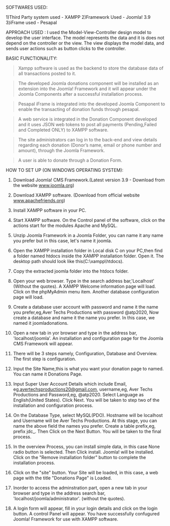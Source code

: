 SOFTWARES USED:

1)Third Party system used - XAMPP
2)Framework Used - Joomla! 3.9
3)iFrame used - Pesapal

APPROACH USED :
I used the Model-View-Controller design model to develop the user interface.
The model represents the data and it is does not depend on the controller or the view. 
The view displays the model data, and sends user actions such as button clicks to the controller.

BASIC FUNCTIONALITY:
> Xampp software is used as the backend to store the database data of all transactions posted to it. 

> The developed Joomla donations component will be installed as an extension into the Joomla! Framework and
    it will appear under the Joomla Components after a successful installation process.

> Pesapal iFrame is integrated into the developed Joomla Component to enable the transacting of donation funds
   through pesapal.

> A web service is integrated in the Donation Component developed and it uses JSON web tokens to post all 
   payments (Pending,Failed and Completed ONLY) to  XAMPP software.

> The site administrators can log in to the back-end and view details regarding each donation 
   (Donor’s name, email or phone number and amount), through the Joomla Framework.

> A user is able to donate through a Donation Form.


HOW TO SET UP (ON WINDOWS OPERATING SYSTEM):

1) Download Joomla! CMS Framework.(Latest version 3.9 - Download from the website www.joomla.org)

2) Download XAMPP software. (Download from official website www.apachefriends.org)

3) Install XAMPP software in your PC.

4) Start XAMPP software. On the Control panel of the software, click on the actions start
    for the modules Apache and MySQL.

4) Unzip Joomla Framework in a Joomla Folder, you can name it any name you prefer
     but in this case, let's name it joomla.

5) Open the XAMPP installation folder in Local disk C on your PC,then find a folder
     named htdocs inside the XAMPP installation folder. Open it. The desktop path 
     should look like this(C:\xampp\htdocs).

6)  Copy the extracted joomla folder into the htdocs folder.

7)  Open your web browser. Type in the search address bar,'Localhost' (Without the quotes). A XAMPP Welcome information
      page will load. Click on the phpMyAdmin menu item. Another database configuration page will load.

8)  Create a database  user account with password and name it the name you prefer,eg,Aver Techs Productions with password @atp2020, 
     Now create a database and name it the name you prefer. In this case, we named it joomladonations.

9)  Open a new tab in yor browser and type in the address bar, 'localhost/joomla'. An installation
      and configuration page for the Joomla CMS Framework will appear.

10) There will be 3 steps namely, Configuration, Database and Overview. The first step is configuration.

11) Input the Site Name,this is what you want your donation  page to named. You can name it Donations Page.

12) Input Super User Account Details which include Email, eg,avertechsproductions20@gmail.com,
      username,eg, Aver Techs Productions and Password,eg, @atp2020. Select Language as English(United States).
      Click Next. You will be taken to step two of the installation and configuration process.

13) On the Database Type, select MySQL(PDO). Hostname will be localhost and Username will be Aver Techs Productions.
       At this stage, you can name the above field the names you prefer. Create a table prefix,eg, prefix jdc_. 
       Then Click on the Next Button. You will be taken to the final process.

14)  In the overview Process, you can install simple data, in this case None radio button is selected.
       Then Click install. Joomla! will be installed. Click on the "Remove installation folder" button to complete the installation process.

15) Click on the "site" button. Your Site will be loaded, in this case, a web page with the title "Donations Page" is Loaded.

16) Inorder to access the adminstration part, open a new tab in your browser and type in the address search bar, 'localhost/joomla/administrator'.
       (without the quotes).

17) A login form will appear, fill in your login details and click on the login button. A control Panel will appear. 
       You have successfully confugured Joomla! Framework for use with XAMPP software.
